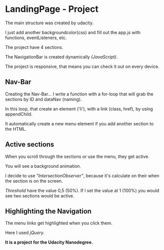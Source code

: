 # LandingPage - Project

The main structure was created by udacity.

I just add another backgroundcolor(css) and fill out the app.js with functions, eventListeners, etc.

The project have 4 sections.

The NavigationBar is created dynamically _(JavaScript)_.

The project is responsive, that means you can check it out on every device.

## Nav-Bar 
Creating the Nav-Bar... I write a function with a for-loop
that will grab the sections by ID and dataNav (naming).

In this loop, that create an element ('li'), with a link (class, href), by using appendChild.

It automatically create a new menu element if you add another section to the HTML.

  
## Active sections
When you scroll through the sections or use the menu, they get active.

You will see a background animation.

I decide to use _"IntersectionObserver"_, because it's calculate on their when the section is on the screen.

_Threshold_ have the value 0,5 (50%).
If I set the value at 1 (100%) you would see two sections would be active.

## Highlighting the Navigation
  The menu links get highlighted when you click them.
  
  Here I used _jQuery_.


**It is a project for the Udacity Nanodegree.**

